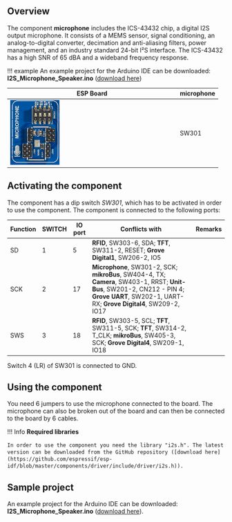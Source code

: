 ## Overview
The component **microphone** includes the ICS-43432 chip, a digital I2S output microphone. 
It consists of a MEMS sensor, signal conditioning, an analog-to-digital converter, decimation and anti-aliasing filters, power management, and an industry standard 24-bit I²S interface. 
The ICS-43432 has a high SNR of 65 dBA and a wideband frequency response.

!!! example
    An example project for the Arduino IDE can be downloaded: **I2S_Microphone_Speaker.ino** ([download here](../../source/esp32/Microphone/I2S_Microphone_Speaker.ino))


ESP Board | microphone
--- | ---
<img src="/images/esp32/block_microphone.png"  width="30%"> | SW301

## Activating the component

The component has a dip switch *SW301*, which has to be activated in order to use the component. The component is connected to the following ports:

Function|SWITCH|IO port|Conflicts with|Remarks|
|------------------|----------|----------|----------|----------|
|SD|1|5|**RFID**, SW303-6, SDA; **TFT**, SW311-2, RESET; **Grove Digital1**, SW206-2, IO5
|SCK|2|17|**Microphone**, SW301-2, SCK; **mikroBus**, SW404-4, TX; **Camera**, SW403-1, RRST; **Unit-Bus**, SW201-2, CN212 - PIN 4; **Grove UART**, SW202-1, UART-RX; **Grove Digital4**, SW209-2, IO17
|SWS|3|18|**RFID**, SW303-5, SCL; **TFT**, SW311-5, SCK; **TFT**, SW314-2, T_CLK; **mikroBus**, SW405-3, SCK; **Grove Digital4**, SW209-1, IO18|

Switch 4 (LR) of SW301 is connected to GND.

## Using the component

You need 6 jumpers to use the microphone connected to the board. 
The microphone can also be broken out of the board and can then be connected to the board by 6 cables.

!!! Info
    **Required libraries**

    In order to use the component you need the library "i2s.h". The latest version can be downloaded from the GitHub repository ([download here](https://github.com/espressif/esp-idf/blob/master/components/driver/include/driver/i2s.h)).
    
## Sample project

An example project for the Arduino IDE can be downloaded: **I2S_Microphone_Speaker.ino** ([download here](../../source/esp32/Microphone/I2S_Microphone_Speaker.ino)).
